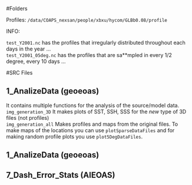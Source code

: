 #Folders

Profiles: `/data/COAPS_nexsan/people/xbxu/hycom/GLBb0.08/profile`

 INFO:

`test_Y2001.nc` has the profiles that irregularly distributed throughout each days in the year …   <br>
`test_Y2001_05deg.nc` has the profiles that are sa**mpled in every 1/2 degree, every 10 days ...

#SRC Files

## 1_AnalizeData (geoeoas)
It contains multiple functions for the analysis of the source/model data. <br>
`img_generation_3D` It makes plots of SST, SSH, SSS for the *new* type of 3D files (not profiles) <br>
`img_generation_all` Makes profiles and maps from the original files. To make maps of the locations you 
can use `plotSparseDataFiles` and for making random profile plots you use `plot5DegDataFiles`.

## 1_AnalizeData (geoeoas)

## 7_Dash_Error_Stats (AIEOAS)

